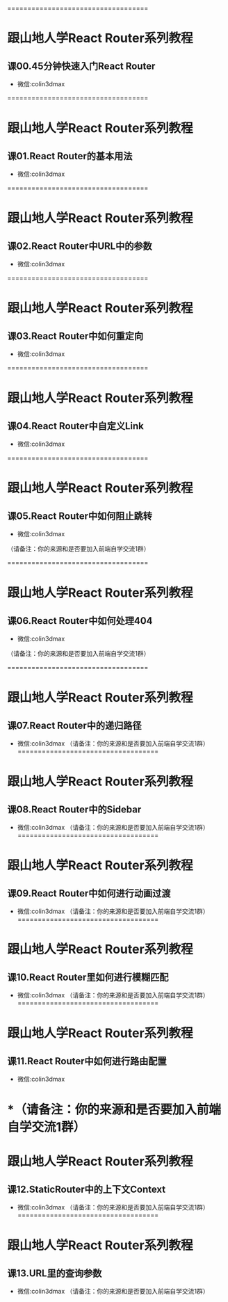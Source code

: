 ===================================

# 跟山地人学React Router系列教程

## 课00.45分钟快速入门React Router

* 微信:colin3dmax

===================================

# 跟山地人学React Router系列教程

## 课01.React Router的基本用法

* 微信:colin3dmax

===================================

# 跟山地人学React Router系列教程

## 课02.React Router中URL中的参数

* 微信:colin3dmax

===================================

# 跟山地人学React Router系列教程

## 课03.React Router中如何重定向

* 微信:colin3dmax

===================================

# 跟山地人学React Router系列教程

## 课04.React Router中自定义Link

* 微信:colin3dmax

===================================

# 跟山地人学React Router系列教程

## 课05.React Router中如何阻止跳转

* 微信:colin3dmax 

（请备注：你的来源和是否要加入前端自学交流1群）

===================================

# 跟山地人学React Router系列教程

## 课06.React Router中如何处理404

* 微信:colin3dmax

（请备注：你的来源和是否要加入前端自学交流1群）

===================================

# 跟山地人学React Router系列教程

## 课07.React Router中的递归路径

* 微信:colin3dmax
（请备注：你的来源和是否要加入前端自学交流1群）
===================================

# 跟山地人学React Router系列教程

## 课08.React Router中的Sidebar

* 微信:colin3dmax
（请备注：你的来源和是否要加入前端自学交流1群）
===================================

# 跟山地人学React Router系列教程

## 课09.React Router中如何进行动画过渡

* 微信:colin3dmax
（请备注：你的来源和是否要加入前端自学交流1群）
===================================

# 跟山地人学React Router系列教程

## 课10.React Router里如何进行模糊匹配

* 微信:colin3dmax
（请备注：你的来源和是否要加入前端自学交流1群）
===================================

# 跟山地人学React Router系列教程

## 课11.React Router中如何进行路由配置

* 微信:colin3dmax

*（请备注：你的来源和是否要加入前端自学交流1群）
===================================

# 跟山地人学React Router系列教程

## 课12.StaticRouter中的上下文Context

* 微信:colin3dmax
（请备注：你的来源和是否要加入前端自学交流1群）
===================================

# 跟山地人学React Router系列教程

## 课13.URL里的查询参数

* 微信:colin3dmax
（请备注：你的来源和是否要加入前端自学交流1群）

